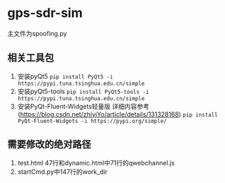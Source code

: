 # gps-sdr-sim
主文件为spoofing.py
## 相关工具包
1. 安装pyQt5
 `pip install PyQt5 -i https://pypi.tuna.tsinghua.edu.cn/simple`
2. 安装pyQt5-tools
`pip install PyQt5-tools -i https://pypi.tuna.tsinghua.edu.cn/simple`
3. 安装PyQt-Fluent-Widgets轻量版 详细内容参考(https://blog.csdn.net/zhiyiYo/article/details/131328168)
`pip install PyQt-Fluent-Widgets -i https://pypi.org/simple/`
## 需要修改的绝对路径
1. test.html 47行和dynamic.html中71行的qwebchannel.js
2. startCmd.py中147行的work_dir

